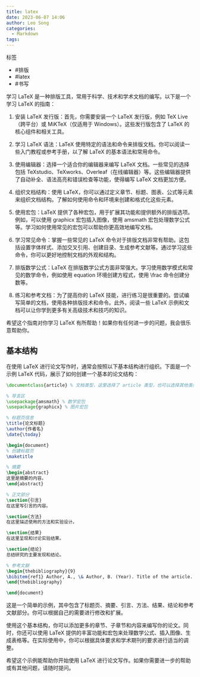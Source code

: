 ```yaml
---
title: latex
date: 2023-06-07 14:06
author: Leo Song
categories:
  - Markdown
tags:
---
```


标签

- #排版
- #latex
- #书写

学习 LaTeX 是一种排版工具，常用于科学、技术和学术文档的编写。以下是一个学习 LaTeX 的指南：

1. 安装 LaTeX 发行版：首先，你需要安装一个 LaTeX 发行版，例如 TeX Live（跨平台）或 MiKTeX（仅适用于 Windows）。这些发行版包含了 LaTeX 的核心组件和相关工具。

2. 学习 LaTeX 语法：LaTeX 使用特定的语法和命令来排版文档。你可以阅读一些入门教程或参考手册，以了解 LaTeX 的基本语法和常用命令。

3. 使用编辑器：选择一个适合你的编辑器来编写 LaTeX 文档。一些常见的选择包括 TeXstudio、TeXworks、Overleaf（在线编辑器）等。这些编辑器提供了自动补全、语法高亮和错误检查等功能，使得编写 LaTeX 文档更加方便。

4. 组织文档结构：使用 LaTeX，你可以通过定义章节、标题、图表、公式等元素来组织文档结构。了解如何使用命令和环境来创建和格式化这些元素。

5. 使用宏包：LaTeX 提供了各种宏包，用于扩展其功能和提供额外的排版选项。例如，可以使用 graphicx 宏包插入图像，使用 amsmath 宏包处理数学公式等。学习如何使用常见的宏包可以帮助你更高效地编写文档。

6. 学习常见命令：掌握一些常见的 LaTeX 命令对于排版文档非常有帮助。这包括设置字体样式、添加交叉引用、创建目录、生成参考文献等。通过学习这些命令，你可以更好地控制文档的外观和结构。

7. 排版数学公式：LaTeX 在排版数学公式方面非常强大。学习使用数学模式和常见的数学命令，例如使用 equation 环境创建方程式，使用 \frac 命令创建分数等。

8. 练习和参考文档：为了提高你的 LaTeX 技能，进行练习是很重要的。尝试编写简单的文档，使用各种排版技术和命令。此外，阅读一些 LaTeX 示例和文档可以让你学到更多有关高级技术和技巧的知识。

希望这个指南对你学习 LaTeX 有所帮助！如果你有任何进一步的问题，我会很乐意帮助你。

## 基本结构

在使用 LaTeX 进行论文写作时，通常会按照以下基本结构进行组织。下面是一个示例 LaTeX 代码，展示了如何创建一个基本的论文结构：

```latex
\documentclass{article} % 文档类型，这里选择了 article 类型，也可以选择其他类型如 report 或者 book

% 导言区
\usepackage{amsmath} % 数学宏包
\usepackage{graphicx} % 图片宏包

% 标题页信息
\title{论文标题}
\author{作者名}
\date{\today}

\begin{document}
% 创建标题页
\maketitle

% 摘要
\begin{abstract}
这里是摘要的内容。
\end{abstract}

% 正文部分
\section{引言}
在这里写引言的内容。

\section{方法}
在这里描述使用的方法和实验设计。

\section{结果}
在这里呈现和讨论实验结果。

\section{结论}
总结研究的主要发现和结论。

% 参考文献
\begin{thebibliography}{9}
\bibitem{ref1} Author, A., \& Author, B. (Year). Title of the article. Journal Name, Volume(Issue), Page numbers.
\end{thebibliography}

\end{document}
```

这是一个简单的示例，其中包含了标题页、摘要、引言、方法、结果、结论和参考文献部分。你可以根据自己的需要进行修改和扩展。

使用这个基本结构，你可以添加更多的章节、子章节和内容来编写你的论文。同时，你还可以使用 LaTeX 提供的丰富功能和宏包来处理数学公式、插入图像、生成表格等。在实际使用中，你可以根据具体要求和学术期刊的要求进行适当的调整。

希望这个示例能帮助你开始使用 LaTeX 进行论文写作。如果你需要进一步的帮助或有其他问题，请随时提问。
